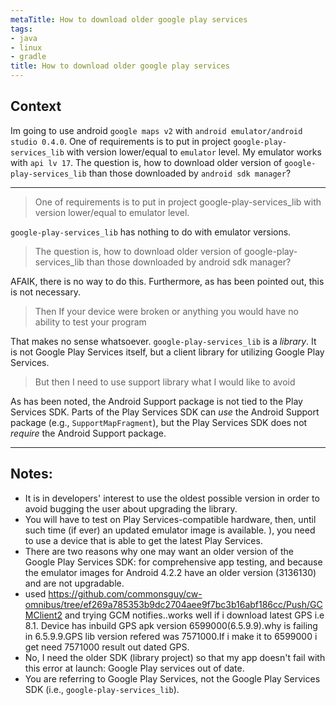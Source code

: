 ```yaml
---
metaTitle: How to download older google play services
tags:
- java
- linux
- gradle
title: How to download older google play services
---
```


## Context

Im going to use android `google maps v2` with `android emulator/android studio 0.4.0`. One of requirements is to put in project `google-play-services_lib` with version lower/equal to `emulator` level. My emulator works with `api lv 17`. The question is, how to download older version of `google-play-services_lib` than those downloaded by `android sdk manager`?



---


> 
> One of requirements is to put in project google-play-services\_lib with version lower/equal to emulator level.
> 
> 
> 


`google-play-services_lib` has nothing to do with emulator versions.



> 
> The question is, how to download older version of google-play-services\_lib than those downloaded by android sdk manager?
> 
> 
> 


AFAIK, there is no way to do this. Furthermore, as has been pointed out, this is not necessary.



> 
> Then If your device were broken or anything you would have no ability to test your program
> 
> 
> 


That makes no sense whatsoever. `google-play-services_lib` is a *library*. It is not Google Play Services itself, but a client library for utilizing Google Play Services.



> 
> But then I need to use support library what I would like to avoid
> 
> 
> 


As has been noted, the Android Support package is not tied to the Play Services SDK. Parts of the Play Services SDK can *use* the Android Support package (e.g., `SupportMapFragment`), but the Play Services SDK does not *require* the Android Support package.



---

## Notes:

- It is in developers' interest to use the oldest possible version in order to avoid bugging the user about upgrading the library.
-  You will have to test on Play Services-compatible hardware, then, until such time (if ever) an updated emulator image is available. ), you need to use a device that is able to get the latest Play Services.
- There are two reasons why one may want an older version of the Google Play Services SDK:  for comprehensive app testing, and because the emulator images for Android 4.2.2 have an older version (3136130) and are not upgradable.
-  used https://github.com/commonsguy/cw-omnibus/tree/ef269a785353b9dc2704aee9f7bc3b16abf186cc/Push/GCMClient2 and trying GCM notifies..works well if i download latest GPS i.e 8.1. Device has inbuild GPS apk version 6599000(6.5.9.9).why is failing in 6.5.9.9.GPS lib version refered was 7571000.If i make it to 6599000 i get need 7571000 result out dated GPS.
- No, I need the older SDK (library project) so that my app doesn't fail with this error at launch: 
Google Play services out of date.
-  You are referring to Google Play Services, not the Google Play Services SDK (i.e., `google-play-services_lib`).
